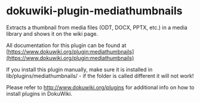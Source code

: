 # dokuwiki-plugin-mediathumbnails
Extracts a thumbnail from media files (ODT, DOCX, PPTX, etc.) in a media library and shows it on the wiki page.

All documentation for this plugin can be found at
[https://www.dokuwiki.org/plugin:mediathumbnails](https://www.dokuwiki.org/plugin:mediathumbnails)

If you install this plugin manually, make sure it is installed in
lib/plugins/mediathumbnails/ - if the folder is called different it
will not work!

Please refer to http://www.dokuwiki.org/plugins for additional info
on how to install plugins in DokuWiki.